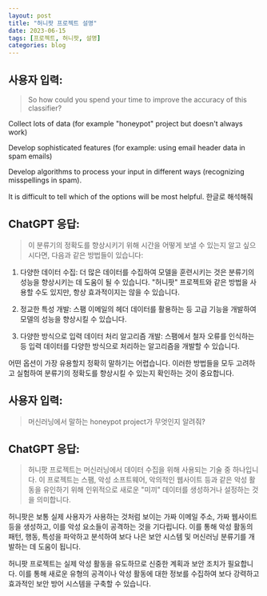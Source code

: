 ```yaml
---
layout: post
title: "허니팟 프로젝트 설명"
date: 2023-06-15
tags: [프로젝트, 허니팟, 설명]
categories: blog
---
```


## 사용자 입력:
> So how could you spend your time to improve the accuracy of this classifier?

Collect lots of data (for example "honeypot" project but doesn't always work)

Develop sophisticated features (for example: using email header data in spam emails)

Develop algorithms to process your input in different ways (recognizing misspellings in spam).

It is difficult to tell which of the options will be most helpful. 한글로 해석해줘

## ChatGPT 응답:
> 이 분류기의 정확도를 향상시키기 위해 시간을 어떻게 보낼 수 있는지 알고 싶으시다면, 다음과 같은 방법들이 있습니다:

1. 다양한 데이터 수집: 더 많은 데이터를 수집하여 모델을 훈련시키는 것은 분류기의 성능을 향상시키는 데 도움이 될 수 있습니다. "허니팟" 프로젝트와 같은 방법을 사용할 수도 있지만, 항상 효과적이지는 않을 수 있습니다.

2. 정교한 특성 개발: 스팸 이메일의 헤더 데이터를 활용하는 등 고급 기능을 개발하여 모델의 성능을 향상시킬 수 있습니다.

3. 다양한 방식으로 입력 데이터 처리 알고리즘 개발: 스팸에서 철자 오류를 인식하는 등 입력 데이터를 다양한 방식으로 처리하는 알고리즘을 개발할 수 있습니다.

어떤 옵션이 가장 유용할지 정확히 말하기는 어렵습니다. 이러한 방법들을 모두 고려하고 실험하여 분류기의 정확도를 향상시킬 수 있는지 확인하는 것이 중요합니다.

## 사용자 입력:
> 머신러닝에서 말하는 honeypot project가 무엇인지 알려줘?

## ChatGPT 응답:
> 허니팟 프로젝트는 머신러닝에서 데이터 수집을 위해 사용되는 기술 중 하나입니다. 이 프로젝트는 스팸, 악성 소프트웨어, 악의적인 웹사이트 등과 같은 악성 활동을 유인하기 위해 인위적으로 새로운 "미끼" 데이터를 생성하거나 설정하는 것을 의미합니다.

허니팟은 보통 실제 사용자가 사용하는 것처럼 보이는 가짜 이메일 주소, 가짜 웹사이트 등을 생성하고, 이를 악성 요소들이 공격하는 것을 기다립니다. 이를 통해 악성 활동의 패턴, 행동, 특성을 파악하고 분석하여 보다 나은 보안 시스템 및 머신러닝 분류기를 개발하는 데 도움이 됩니다.

허니팟 프로젝트는 실제 악성 활동을 유도하므로 신중한 계획과 보안 조치가 필요합니다. 이를 통해 새로운 유형의 공격이나 악성 활동에 대한 정보를 수집하여 보다 강력하고 효과적인 보안 방어 시스템을 구축할 수 있습니다.

